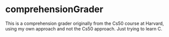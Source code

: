 # comprehensionGrader
This is a comprehension grader originally from the Cs50 course at Harvard, using my own approach and not the Cs50 approach. Just trying to learn C.
